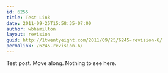 ```yaml
---
id: 6255
title: Test Link
date: 2011-09-25T15:58:35-07:00
author: wbhamilton
layout: revision
guid: http://1twentyeight.com/2011/09/25/6245-revision-6/
permalink: /6245-revision-6/
---
```

Test post. Move along. Nothing to see here.